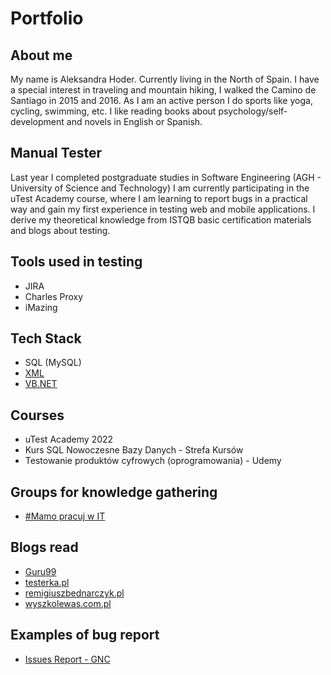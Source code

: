# Portfolio


## About me
My name is Aleksandra Hoder.
Currently living in the North of Spain.
I have a special interest in traveling and mountain hiking, I walked the Camino de Santiago in 2015 and 2016. 
As I am an active person I do sports like yoga, cycling, swimming, etc. I like reading books about psychology/self-development and novels in English or Spanish.

## Manual Tester

Last year I completed postgraduate studies in Software Engineering (AGH - University of Science and Technology)
I am currently participating in the uTest Academy course, where I am learning to report bugs in a practical way and gain my first experience in testing web and mobile applications. I derive my theoretical knowledge from ISTQB basic certification materials and blogs about testing.

 ## Tools used in testing
 
 * JIRA
 * Charles Proxy
 * iMazing

 ## Tech Stack
 
 * SQL (MySQL)
 * [XML](https://github.com/hoderaleksandra/invoices)
 * [VB.NET](https://github.com/hoderaleksandra/bookstore)
 
 ## Courses
 
 * uTest Academy 2022 
 * Kurs SQL Nowoczesne Bazy Danych - Strefa Kursów
 * Testowanie produktów cyfrowych (oprogramowania) - Udemy 
 
 ## Groups for knowledge gathering
 
 * [#Mamo pracuj w IT](https://www.facebook.com/groups/mamopracujwit)

 ## Blogs read
 * [Guru99](https://www.guru99.com/)
 * [testerka.pl](http://testerka.pl)
 * [remigiuszbednarczyk.pl](https://remigiuszbednarczyk.pl/)
 * [wyszkolewas.com.pl](https://www.wyszkolewas.com.pl/)

 ## Examples of bug report
 * [Issues Report - GNC](https://drive.google.com/drive/folders/1Nus_N-jvmE9D_5tm1UjnLH_LuT8P5xyE?usp=sharing)
